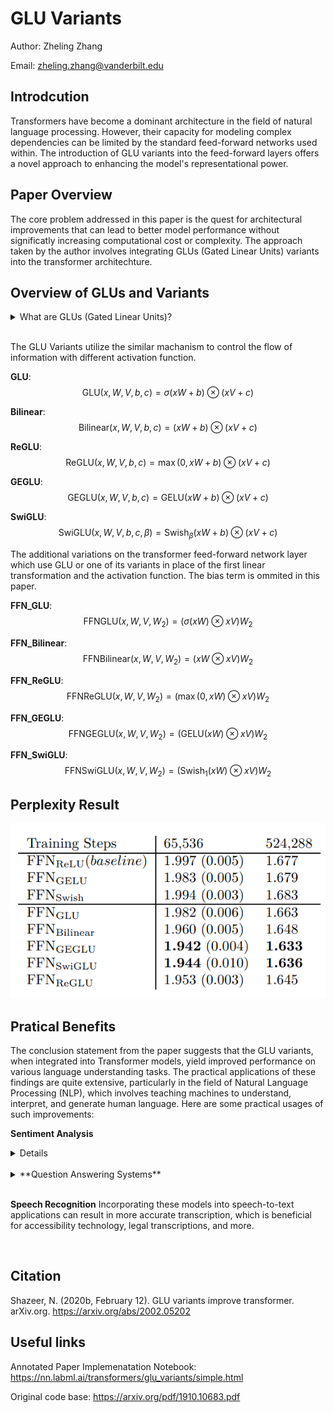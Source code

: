 # GLU Variants
Author: Zheling Zhang

Email: zheling.zhang@vanderbilt.edu

## Introdcution
Transformers have become a dominant architecture in the field of natural language processing. However, their capacity for modeling complex dependencies can be limited by the standard feed-forward networks used within. The introduction of GLU variants into the feed-forward layers offers a novel approach to enhancing the model's representational power.

## Paper Overview
The core problem addressed in this paper is the quest for architectural improvements that can lead to better model performance without significatly increasing computational cost or complexity. The approach taken by the author involves integrating GLUs (Gated Linear Units) variants into the transformer architechture. 

## Overview of GLUs and Variants

<details>
  <summary>What are GLUs (Gated Linear Units)?</summary>
  
GLUs are a type of neural network component that controls the flow of information through the network by applying a gating mechanism to linear units. This gating mechanism allows the model to learn which parts of the information to pass through and which to block, potentially leading to more efficient learning process.

  </details><br>

The GLU Variants utilize the similar machanism to control the flow of information with different activation function.

**GLU**:
$$\text{GLU}(x, W, V, b, c) = \sigma(xW + b) \otimes (xV + c)$$

**Bilinear**:
$$\text{Bilinear}(x, W, V, b, c) = (xW + b) \otimes (xV + c)$$

**ReGLU**:
$$\text{ReGLU}(x, W, V, b, c) = \max(0, xW + b) \otimes (xV + c)$$

**GEGLU**:
$$\text{GEGLU}(x, W, V, b, c) = \text{GELU}(xW + b) \otimes (xV + c)$$

**SwiGLU**:
$$\text{SwiGLU}(x, W, V, b, c, \beta) = \text{Swish}_\beta(xW + b) \otimes (xV + c)$$

The additional variations on the transformer feed-forward network layer which use GLU or one of its variants in place of the first linear transformation and the activation function. The bias term is ommited in this paper.

**FFN_GLU**:
$$\text{FFNGLU}(x, W, V, W_2) = (\sigma(xW) \otimes xV)W_2$$

**FFN_Bilinear**:
$$\text{FFNBilinear}(x, W, V, W_2) = (xW \otimes xV)W_2$$

**FFN_ReGLU**:
$$\text{FFNReGLU}(x, W, V, W_2) = (\max(0, xW) \otimes xV)W_2$$

**FFN_GEGLU**:
$$\text{FFNGEGLU}(x, W, V, W_2) = (\text{GELU}(xW) \otimes xV)W_2$$

**FFN_SwiGLU**:
$$\text{FFNSwiGLU}(x, W, V, W_2) = (\text{Swish}_1(xW) \otimes xV)W_2$$

## Perplexity Result
![alt text](image.png)

## Pratical Benefits

The conclusion statement from the paper suggests that the GLU variants, when integrated into Transformer models, yield improved performance on various language understanding tasks. The practical applications of these findings are quite extensive, particularly in the field of Natural Language Processing (NLP), which involves teaching machines to understand, interpret, and generate human language. Here are some practical usages of such improvements:

**Sentiment Analysis**
<details>
Businesses and organizations can utilize these models to better gauge public sentiment from social media posts, reviews, and customer feedback, allowing for more responsive and targeted services.
</details><br>


<details>
<summary> **Question Answering Systems** </summary>
Improved language models can lead to more accurate and relevant answers in AI-based customer service bots, virtual assistants, and information retrieval systems.
</details><br>

**Speech Recognition**
<detials>
Incorporating these models into speech-to-text applications can result in more accurate transcription, which is beneficial for accessibility technology, legal transcriptions, and more.
</details><br>

## Citation

Shazeer, N. (2020b, February 12). GLU variants improve transformer. arXiv.org. https://arxiv.org/abs/2002.05202

## Useful links
Annotated Paper Implemenatation Notebook: https://nn.labml.ai/transformers/glu_variants/simple.html

Original code base: https://arxiv.org/pdf/1910.10683.pdf




